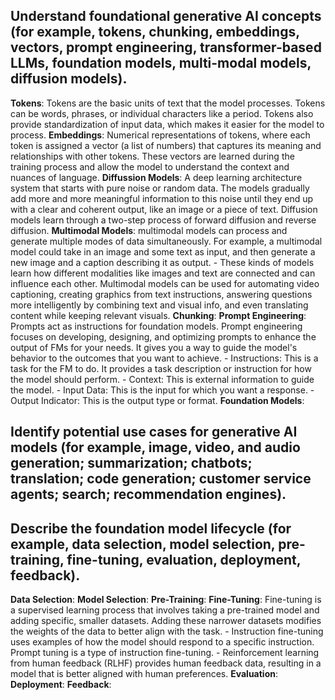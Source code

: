 ## Understand foundational generative AI concepts (for example, tokens, chunking, embeddings, vectors, prompt engineering, transformer-based LLMs, foundation models, multi-modal models, diffusion models).
**Tokens**: Tokens are the basic units of text that the model processes. Tokens can be words, phrases, or individual characters like a period. Tokens also provide standardization of input data, which makes it easier for the model to process.
**Embeddings**: Numerical representations of tokens, where each token is assigned a vector (a list of numbers) that captures its meaning and relationships with other tokens. These vectors are learned during the training process and allow the model to understand the context and nuances of language.
**Diffussion Models**: A deep learning architecture system that starts with pure noise or random data. The models gradually add more and more meaningful information to this noise until they end up with a clear and coherent output, like an image or a piece of text. Diffusion models learn through a two-step process of forward diffusion and reverse diffusion.
**Multimodal Models**: multimodal models can process and generate multiple modes of data simultaneously. For example, a multimodal model could take in an image and some text as input, and then generate a new image and a caption describing it as output.
    - These kinds of models learn how different modalities like images and text are connected and can influence each other. Multimodal models can be used for automating video captioning, creating graphics from text instructions, answering questions more intelligently by combining text and visual info, and even translating content while keeping relevant visuals.
**Chunking**:
**Prompt Engineering**: Prompts act as instructions for foundation models. Prompt engineering focuses on developing, designing, and optimizing prompts to enhance the output of FMs for your needs. It gives you a way to guide the model's behavior to the outcomes that you want to achieve.
    - Instructions: This is a task for the FM to do. It provides a task description or instruction for how the model should perform.
    - Context: This is external information to guide the model.
    - Input Data: This is the input for which you want a response.
    - Output Indicator: This is the output type or format.
**Foundation Models**:



## Identify potential use cases for generative AI models (for example, image, video, and audio generation; summarization; chatbots; translation; code generation; customer service agents; search; recommendation engines).
## Describe the foundation model lifecycle (for example, data selection, model selection, pre-training, fine-tuning, evaluation, deployment, feedback).
**Data Selection**:
**Model Selection**:
**Pre-Training**:
**Fine-Tuning**: Fine-tuning is a supervised learning process that involves taking a pre-trained model and adding specific, smaller datasets. Adding these narrower datasets modifies the weights of the data to better align with the task.
    - Instruction fine-tuning uses examples of how the model should respond to a specific instruction. Prompt tuning is a type of instruction fine-tuning.
    - Reinforcement learning from human feedback (RLHF) provides human feedback data, resulting in a model that is better aligned with human preferences.
**Evaluation**:
**Deployment**:
**Feedback**: